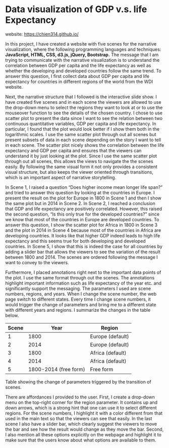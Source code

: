 # Data visualization of GDP v.s. life Expectancy
website: https://chien314.github.io/

In this project, I have created a website with five scenes for the narrative visualization, where the following programming languages and techniques: **JavaScript, HTML, CSS, d3.js, jQuery, Bootstrap.** The message that I am trying to communicate with the narrative visualization is to understand the correlation between GDP per capita and the life expectancy as well as whether the developing and developed countries follow the same trend. To answer this question, I first collect data about GDP per capita and life expectancy for countries in different regions of the world from the WDI website. 

Next, the narrative structure that I followed is the interactive slide show. I have created five scenes and in each scene the viewers are allowed to use the drop-down menu to select the regions they want to look at or to use the mouseover function to see the details of the chosen country. 
I chose to use scatter plot to present the data since I want to see the relation between two continuous quantitative variables, GDP per capita and life expectancy. In particular, I found that the plot would look better if I show them both in the logarithmic scales. I use the same scatter plot through out all scenes but present subsets of data in each scene depending on the story I want to tell in each scene. The scatter plot nicely shows the correlation between the life expectancy and GDP per capita and ensures that the viewers can understand it by just looking at the plot. Since I use the same scatter plot through out all scenes, this allows the views to navigate the the scenes easily. By following the same visual form it not only provides a consistent visual structure, but also keeps the viewer oriented through transitions, which is an important aspect of narrative storytelling.

In Scene 1, I raised a question “Does higher income mean longer life span?” and tried to answer this question by looking at the countries in Europe. I present the result on the plot for Europe in 1800 in Scene 1 and then I show the same plot but in 2014 in Scene 2. In Scene 2, I reached a conclusion that GDP and life expectancy are positively correlated. However, this raised the second question, “Is this only true for the developed countries?” since we know that most of the countries in Europe are developed countries. To answer this question, I show the scatter plot for Africa in 1800 in Scene 3 and the plot in 2014 in Scene 4 because most of the countries in Africa are developing countries. It looks like that higher GDP indeed leads to high life expectancy and this seems true for both developing and developed countries. In Scene 5, I show that this is indeed the case for all countries by adding a slider bar that allows the viewers to see the variation of the result between 1800 and 2014. The scenes are ordered following the message I want to convey to the viewers. 

Furthermore, I placed annotations right next to the important data points of the plot. I use the same format through out the scenes. The annotations highlight important information such as life expectancy of the year etc. and significantly support the messaging. The parameters I used are scene numbers, regions, and years. When I change the scene number, the web page switch to different states. Every time I change scene numbers, it would trigger the change of parameters and bring me to a different state with different years and regions. I summarize the changes in the table below.

|Scene|	Year|	Region|
|-----|-----|-------|
|1	| 1800 |Europe (default)|
|2	| 2014 |Europe (default)|
|3	| 1800 |Africa (default)|
|4	| 2014 |Africa (default)|
|5	| 1800-2014 (free form)|	Free form |

Table showing the change of parameters triggered by the transition of scenes.

There are affordances I provided to the user. First, I create a drop-down menu on the top-right corner for the region parameter. It contains up and down arrows, which is a strong hint that one can use it to select different regions. For the scene numbers, I highlight it with a color different from that used in the main text so that the viewers can see that easily. In the last scene I also have a slider bar, which clearly suggest the viewers to move the bar and see how the result would change as they move the bar. Second, I also mention all these options explicitly on the webpage and highlight it to make sure that the users know about what options are available to them. 


